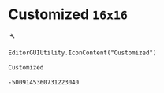 # Customized `16x16`
<img src="/img/Customized.png" width=16 height=16>

``` CSharp
EditorGUIUtility.IconContent("Customized")
```
```
Customized
```
```
-5009145360731223040
```
